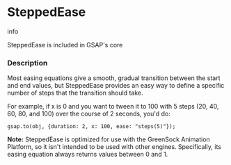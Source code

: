 # SteppedEase

info

SteppedEase is included in GSAP's core

### Description[​](#description "Direct link to Description")

Most easing equations give a smooth, gradual transition between the start and end values, but SteppedEase provides an easy way to define a specific number of steps that the transition should take.

For example, if x is 0 and you want to tween it to 100 with 5 steps (20, 40, 60, 80, and 100) over the course of 2 seconds, you'd do:

```
gsap.to(obj, {duration: 2, x: 100, ease: "steps(5)"});
```

**Note:** SteppedEase is optimized for use with the GreenSock Animation Platform, so it isn't intended to be used with other engines. Specifically, its easing equation always returns values between 0 and 1.
